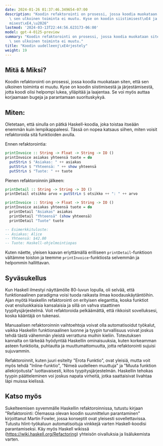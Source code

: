 ```yaml
---
date: 2024-01-26 01:37:46.349654-07:00
description: "Koodin refaktorointi on prosessi, jossa koodia muokataan siten, ett\xE4\
  \ sen ulkoinen toiminta ei muutu. Kyse on koodin siistimisest\xE4 ja j\xE4rjest\xE4\
  misest\xE4,\u2026"
lastmod: '2024-03-13T22:44:56.623173-06:00'
model: gpt-4-0125-preview
summary: "Koodin refaktorointi on prosessi, jossa koodia muokataan siten, ett\xE4\
  \ sen ulkoinen toiminta ei muutu."
title: "Koodin uudelleenj\xE4rjestely"
weight: 19
---
```


## Mitä & Miksi?
Koodin refaktorointi on prosessi, jossa koodia muokataan siten, että sen ulkoinen toiminta ei muutu. Kyse on koodin siistimisestä ja järjestämisestä, jotta koodi olisi helpompi lukea, ylläpitää ja laajentaa. Se voi myös auttaa korjaamaan bugeja ja parantamaan suorituskykyä.

## Miten:
Oletetaan, että sinulla on pätkä Haskell-koodia, joka toistaa itseään enemmän kuin lempikappaleesi. Tässä on nopea katsaus siihen, miten voisit refaktoroida sitä funktioiden avulla.

Ennen refaktorointia:

```haskell
printInvoice :: String -> Float -> String -> IO ()
printInvoice asiakas yhteensä tuote = do
  putStrLn $ "Asiakas: " ++ asiakas
  putStrLn $ "Yhteensä: " ++ show yhteensä
  putStrLn $ "Tuote: " ++ tuote
```

Pienen refaktoroinnin jälkeen:

```haskell
printDetail :: String -> String -> IO ()
printDetail otsikko arvo = putStrLn $ otsikko ++ ": " ++ arvo

printInvoice :: String -> Float -> String -> IO ()
printInvoice asiakas yhteensä tuote = do
  printDetail "Asiakas" asiakas
  printDetail "Yhteensä" (show yhteensä)
  printDetail "Tuote" tuote

-- Esimerkkituloste:
-- Asiakas: Alice
-- Yhteensä: $42.00
-- Tuote: Haskell-ohjelmointiopas
```

Kuten näette, yleisen kaavan eriyttämällä erilliseen `printDetail`-funktioon vältämme toiston ja teemme `printInvoice`-funktiosta selvemmän ja helpommin hallittavan.

## Syväsukellus
Kun Haskell ilmestyi näyttämölle 80-luvun lopulla, oli selvää, että funktionaalinen paradigma voisi tuoda raikasta ilmaa koodauskäytäntöihin. Ajan myötä Haskellin refaktorointi on erityisen eleganttia, koska funktiot ovat ensiluokkaisia kansalaisia ja sillä on vahva staattinen tyypitysjärjestelmä. Voit refaktoroida pelkäämättä, että rikkoisit sovelluksesi, koska kääntäjä on tukenasi.

Manuaalisen refaktoroinnin vaihtoehtoja voivat olla automatisoidut työkalut, vaikka Haskellin funktionaalinen luonne ja tyypin turvallisuus voivat joskus tehdä tästä vähemmän yleistä verrattuna muihin kieliin. Toteutuksen kannalta on tärkeää hyödyntää Haskellin ominaisuuksia, kuten korkeamman asteen funktioita, puhtautta ja muuttumattomuutta, jotta refaktorointi sujuisi sujuvammin.

Refaktoroinnit, kuten juuri esitelty "Erota Funktio", ovat yleisiä, mutta voit myös tehdä "Inline-funktio", "Nimeä uudelleen muuttuja" ja "Muuta funktion allekirjoitusta" luottavaisesti, kiitos tyypitysjärjestelmän. Haskellin tehokas tyypin päätteleminen voi joskus napata virheitä, jotka saattaisivat livahtaa läpi muissa kielissä.

## Katso myös
Sukelteemisen syvemmälle Haskellin refaktoroinnissa, tutustu kirjaan "Refaktorointi: Olemassa olevan koodin suunnittelun parantaminen" kirjoittanut Martin Fowler, jossa konseptit ovat yleisesti sovellettavissa. Tutustu hlint-työkaluun automatisoituja vinkkejä varten Haskell-koodisi parantamiseksi. Käy myös Haskell wikissä (https://wiki.haskell.org/Refactoring) yhteisön oivalluksia ja lisälukemista varten.
